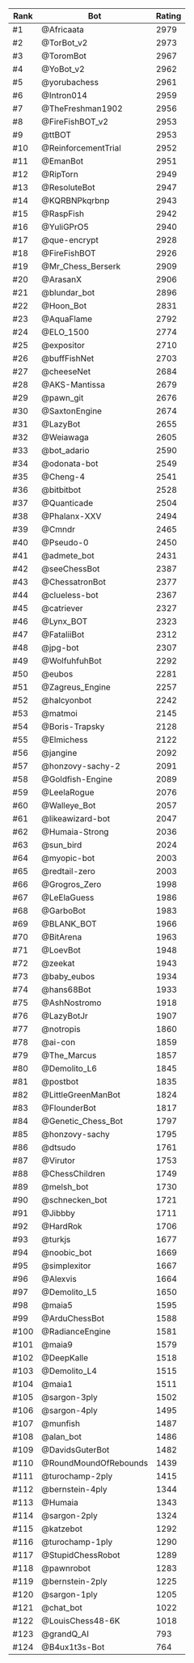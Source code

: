 Rank|Bot|Rating
---|---|---
#1|@Africaata|2979
#2|@TorBot_v2|2973
#3|@ToromBot|2967
#4|@YoBot_v2|2962
#5|@yorubachess|2961
#6|@Intron014|2959
#7|@TheFreshman1902|2956
#8|@FireFishBOT_v2|2953
#9|@ttBOT|2953
#10|@ReinforcementTrial|2952
#11|@EmanBot|2951
#12|@RipTorn|2949
#13|@ResoluteBot|2947
#14|@KQRBNPkqrbnp|2943
#15|@RaspFish|2942
#16|@YuliGPrO5|2940
#17|@que-encrypt|2928
#18|@FireFishBOT|2926
#19|@Mr_Chess_Berserk|2909
#20|@ArasanX|2906
#21|@blundar_bot|2896
#22|@Hoon_Bot|2831
#23|@AquaFlame|2792
#24|@ELO_1500|2774
#25|@expositor|2710
#26|@buffFishNet|2703
#27|@cheeseNet|2684
#28|@AKS-Mantissa|2679
#29|@pawn_git|2676
#30|@SaxtonEngine|2674
#31|@LazyBot|2655
#32|@Weiawaga|2605
#33|@bot_adario|2590
#34|@odonata-bot|2549
#35|@Cheng-4|2541
#36|@bitbitbot|2528
#37|@Quanticade|2504
#38|@Phalanx-XXV|2494
#39|@Cmndr|2465
#40|@Pseudo-0|2450
#41|@admete_bot|2431
#42|@seeChessBot|2387
#43|@ChessatronBot|2377
#44|@clueless-bot|2367
#45|@catriever|2327
#46|@Lynx_BOT|2323
#47|@FataliiBot|2312
#48|@jpg-bot|2307
#49|@WolfuhfuhBot|2292
#50|@eubos|2281
#51|@Zagreus_Engine|2257
#52|@halcyonbot|2242
#53|@matmoi|2145
#54|@Boris-Trapsky|2128
#55|@Elmichess|2122
#56|@jangine|2092
#57|@honzovy-sachy-2|2091
#58|@Goldfish-Engine|2089
#59|@LeelaRogue|2076
#60|@Walleye_Bot|2057
#61|@likeawizard-bot|2047
#62|@Humaia-Strong|2036
#63|@sun_bird|2024
#64|@myopic-bot|2003
#65|@redtail-zero|2003
#66|@Grogros_Zero|1998
#67|@LeElaGuess|1986
#68|@GarboBot|1983
#69|@BLANK_BOT|1966
#70|@BitArena|1963
#71|@LoevBot|1948
#72|@zeekat|1943
#73|@baby_eubos|1934
#74|@hans68Bot|1933
#75|@AshNostromo|1918
#76|@LazyBotJr|1907
#77|@notropis|1860
#78|@ai-con|1859
#79|@The_Marcus|1857
#80|@Demolito_L6|1845
#81|@postbot|1835
#82|@LittleGreenManBot|1824
#83|@FlounderBot|1817
#84|@Genetic_Chess_Bot|1797
#85|@honzovy-sachy|1795
#86|@dtsudo|1761
#87|@Virutor|1753
#88|@ChessChildren|1749
#89|@melsh_bot|1730
#90|@schnecken_bot|1721
#91|@Jibbby|1711
#92|@HardRok|1706
#93|@turkjs|1677
#94|@noobic_bot|1669
#95|@simplexitor|1667
#96|@Alexvis|1664
#97|@Demolito_L5|1650
#98|@maia5|1595
#99|@ArduChessBot|1588
#100|@RadianceEngine|1581
#101|@maia9|1579
#102|@DeepKalle|1518
#103|@Demolito_L4|1515
#104|@maia1|1511
#105|@sargon-3ply|1502
#106|@sargon-4ply|1495
#107|@munfish|1487
#108|@alan_bot|1486
#109|@DavidsGuterBot|1482
#110|@RoundMoundOfRebounds|1439
#111|@turochamp-2ply|1415
#112|@bernstein-4ply|1344
#113|@Humaia|1343
#114|@sargon-2ply|1324
#115|@katzebot|1292
#116|@turochamp-1ply|1290
#117|@StupidChessRobot|1289
#118|@pawnrobot|1283
#119|@bernstein-2ply|1225
#120|@sargon-1ply|1205
#121|@chat_bot|1022
#122|@LouisChess48-6K|1018
#123|@grandQ_AI|793
#124|@B4ux1t3s-Bot|764
